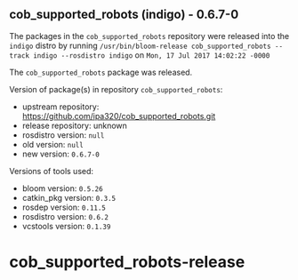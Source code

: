 ## cob_supported_robots (indigo) - 0.6.7-0

The packages in the `cob_supported_robots` repository were released into the `indigo` distro by running `/usr/bin/bloom-release cob_supported_robots --track indigo --rosdistro indigo` on `Mon, 17 Jul 2017 14:02:22 -0000`

The `cob_supported_robots` package was released.

Version of package(s) in repository `cob_supported_robots`:

- upstream repository: https://github.com/ipa320/cob_supported_robots.git
- release repository: unknown
- rosdistro version: `null`
- old version: `null`
- new version: `0.6.7-0`

Versions of tools used:

- bloom version: `0.5.26`
- catkin_pkg version: `0.3.5`
- rosdep version: `0.11.5`
- rosdistro version: `0.6.2`
- vcstools version: `0.1.39`


# cob_supported_robots-release
